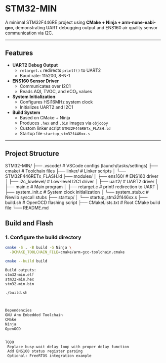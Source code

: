 # STM32-MIN

A minimal STM32F446RE project using **CMake + Ninja + arm-none-eabi-gcc**, demonstrating UART debugging output and ENS160 air quality sensor communication via I2C.

---

## Features
- **UART2 Debug Output**
  - `retarget.c` redirects `printf()` to UART2
  - Baud rate: 115200, 8-N-1
- **ENS160 Sensor Driver**
  - Communicates over I2C1
  - Reads AQI, TVOC, and eCO₂ values
- **System Initialization**
  - Configures HSI16MHz system clock
  - Initializes UART2 and I2C1
- **Build System**
  - Based on CMake + Ninja
  - Produces `.hex` and `.bin` images via `objcopy`
  - Custom linker script `STM32F446RETx_FLASH.ld`
  - Startup file `startup_stm32f446xx.s`

---

## Project Structure
STM32-MIN/
├── .vscode/ # VSCode configs (launch/tasks/settings)
├── cmake/ # Toolchain files
├── linker/ # Linker scripts
│ └── STM32F446RETx_FLASH.ld
├── modules/
│ ├── ens160/ # ENS160 driver
│ ├── i2c_lowlevel/ # Low-level I2C1 driver
│ ├── uart2/ # UART2 driver
│ ├── main.c # Main program
│ ├── retarget.c # printf redirection to UART
│ ├── system_init.c # System clock initialization
│ └── system_stub.c # Newlib syscall stubs
├── startup/
│ └── startup_stm32f446xx.s
├── build.sh # OpenOCD flashing script
├── CMakeLists.txt # Root CMake build file
└── README.md


## Build and Flash

### 1. Configure the build directory
```bash
cmake -S . -B build -G Ninja \
  -DCMAKE_TOOLCHAIN_FILE=cmake/arm-gcc-toolchain.cmake

cmake --build build

Build outputs:
stm32-min.elf
stm32-min.hex
stm32-min.bin

./build.sh



Dependencies
GNU Arm Embedded Toolchain
CMake
Ninja
OpenOCD


TODO
 Replace busy-wait delay loop with proper delay function
 Add ENS160 status register parsing
 Optional: FreeRTOS integration example